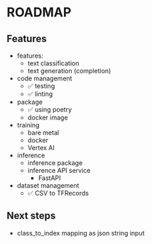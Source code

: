 # ROADMAP

## Features
- features:
    - text classification
    - text generation (completion)
- code management
    - :white_check_mark: testing
    - :white_check_mark: linting
- package
  - :white_check_mark: using poetry
  - docker image
- training
    - bare metal
    - docker
    - Vertex AI
- inference
    - inference package
    - inference API service
        - FastAPI
- dataset management
    - :white_check_mark: CSV to TFRecords

## Next steps
- class_to_index mapping as json string input   